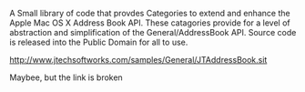 A Small library of code that provdes Categories to extend and enhance the Apple Mac OS X Address Book API. These catagories provide for a level of abstraction and simplification of the  General/AddressBook API. Source code is released into the Public Domain for all to use.

http://www.jtechsoftworks.com/samples/General/JTAddressBook.sit

Maybee, but the link is broken